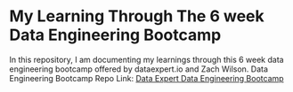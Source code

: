 # My Learning Through The 6 week Data Engineering Bootcamp
In this repository, I am documenting my learnings through this 6 week data engineering bootcamp offered by dataexpert.io and Zach Wilson.
Data Engineering Bootcamp Repo Link: [Data Expert Data Engineering Bootcamp](https://github.com/DataExpert-io/data-engineer-handbook)

